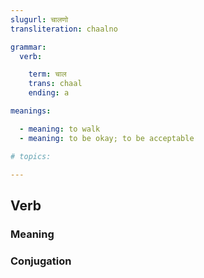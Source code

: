 ```yaml
---
slugurl: चालणो
transliteration: chaalno

grammar:
  verb:

    term: चाल
    trans: chaal
    ending: a

meanings:

  - meaning: to walk
  - meaning: to be okay; to be acceptable

# topics: 

---
```


## Verb

### Meaning
<meaning :meanings="meanings"></meaning>

<!-- ### Examples
<eg :eg="examples"></eg> -->

### Conjugation

<verb-conj :grammar="grammar"></verb-conj>
